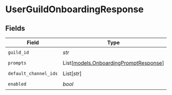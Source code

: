 # UserGuildOnboardingResponse


## Fields

| Field                                                                          | Type                                                                           | Required                                                                       | Description                                                                    |
| ------------------------------------------------------------------------------ | ------------------------------------------------------------------------------ | ------------------------------------------------------------------------------ | ------------------------------------------------------------------------------ |
| `guild_id`                                                                     | *str*                                                                          | :heavy_check_mark:                                                             | N/A                                                                            |
| `prompts`                                                                      | List[[models.OnboardingPromptResponse](../models/onboardingpromptresponse.md)] | :heavy_check_mark:                                                             | N/A                                                                            |
| `default_channel_ids`                                                          | List[*str*]                                                                    | :heavy_check_mark:                                                             | N/A                                                                            |
| `enabled`                                                                      | *bool*                                                                         | :heavy_check_mark:                                                             | N/A                                                                            |
